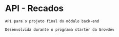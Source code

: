 # API - Recados

````
API para o projeto final do módulo back-end

Desenvolvida durante o programa starter da Growdev
````